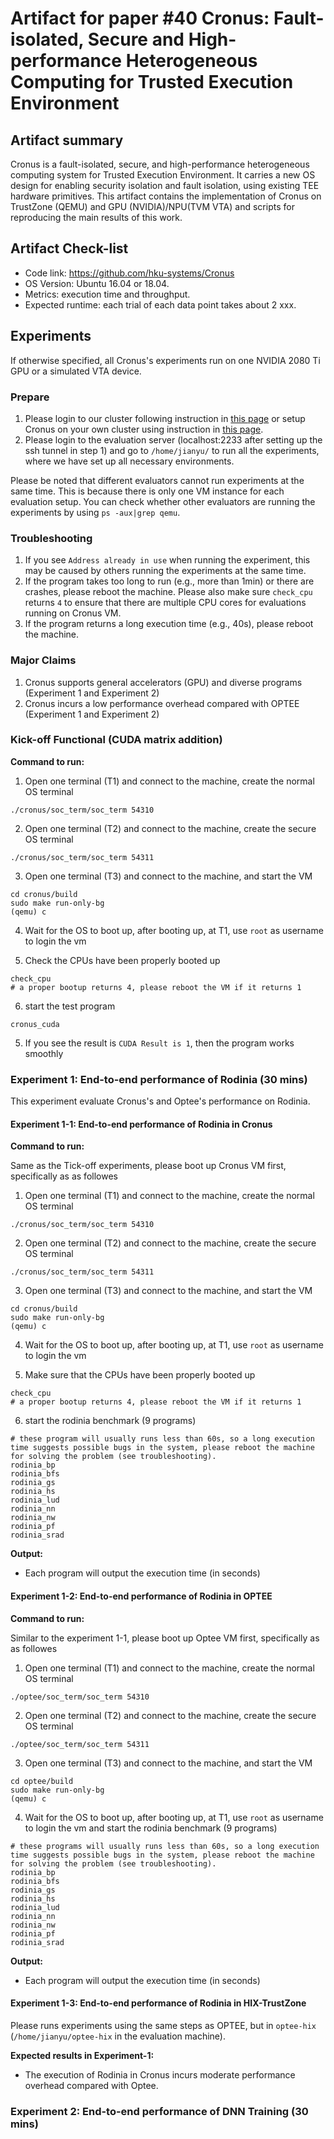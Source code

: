 # Artifact for paper #40 Cronus: Fault-isolated, Secure and High-performance Heterogeneous Computing for Trusted Execution Environment

## Artifact summary

Cronus is a fault-isolated, secure, and high-performance heterogeneous computing system for Trusted Execution Environment. It carries a new OS design for enabling security isolation and fault isolation, using existing TEE hardware primitives. This artifact contains the implementation of Cronus on TrustZone (QEMU) and GPU (NVIDIA)/NPU(TVM VTA) and scripts for reproducing the main results of this work.

## Artifact Check-list

- Code link: <https://github.com/hku-systems/Cronus>
- OS Version: Ubuntu 16.04 or 18.04.
- Metrics: execution time and throughput.
- Expected runtime: each trial of each data point takes about 2 xxx.

## Experiments

If otherwise specified, all Cronus's experiments run on one NVIDIA 2080 Ti GPU or a simulated VTA device.

### Prepare

1. Please login to our cluster following instruction in [this page](https://github.com/hku-systems/cronus/blob/main/docs/server.md) or setup Cronus on your own cluster using instruction in [this page](https://github.com/hku-systems/cronus/blob/main/docs/config.md).
2. Please login to the evaluation server (localhost:2233 after setting up the ssh tunnel in step 1) and go to `/home/jianyu/` to run all the experiments, where we have set up all necessary environments.

Please be noted that different evaluators cannot run experiments at the same time. This is because there is only one VM instance for each evaluation setup. You can check whether other evaluators are running the experiments by using ```ps -aux|grep qemu```.

### Troubleshooting

1. If you see `Address already in use` when running the experiment, this may be caused by others running the experiments at the same time.
2. If the program takes too long to run (e.g., more than 1min) or there are crashes, please reboot the machine. Please also make sure ```check_cpu``` returns ```4``` to ensure that there are multiple CPU cores for evaluations running on Cronus VM.
3. If the program returns a long execution time (e.g., 40s), please reboot the machine.

### Major Claims

1. Cronus supports general accelerators (GPU) and diverse programs (Experiment 1 and Experiment 2)
2. Cronus incurs a low performance overhead compared with OPTEE (Experiment 1 and Experiment 2)

### Kick-off Functional (CUDA matrix addition)

**Command to run:**

1. Open one terminal (T1) and connect to the machine, create the normal OS terminal

```shell
./cronus/soc_term/soc_term 54310

```

2. Open one terminal (T2) and connect to the machine, create the secure OS terminal
```shell
./cronus/soc_term/soc_term 54311

```

3. Open one terminal (T3) and connect to the machine, and start the VM
```shell
cd cronus/build
sudo make run-only-bg
(qemu) c
```

4. Wait for the OS to boot up, after booting up, at T1, use `root` as username to login the vm 

5. Check the CPUs have been properly booted up

```shell
check_cpu
# a proper bootup returns 4, please reboot the VM if it returns 1
```

6. start the test program

```shell
cronus_cuda
```

5. If you see the result is ```CUDA Result is 1```, then the program works smoothly

### Experiment 1: End-to-end performance of Rodinia (30 mins)

This experiment evaluate Cronus's and Optee's performance on Rodinia.

#### Experiment 1-1: End-to-end performance of Rodinia in Cronus

**Command to run:**

Same as the Tick-off experiments, please boot up Cronus VM first, specifically as as followes

1. Open one terminal (T1) and connect to the machine, create the normal OS terminal

```shell
./cronus/soc_term/soc_term 54310

```

2. Open one terminal (T2) and connect to the machine, create the secure OS terminal
```shell
./cronus/soc_term/soc_term 54311

```

3. Open one terminal (T3) and connect to the machine, and start the VM
```shell
cd cronus/build
sudo make run-only-bg
(qemu) c
```

4. Wait for the OS to boot up, after booting up, at T1, use `root` as username to login the vm 

5. Make sure that the CPUs have been properly booted up

```shell
check_cpu
# a proper bootup returns 4, please reboot the VM if it returns 1
```

6. start the rodinia benchmark (9 programs)
```shell
# these program will usually runs less than 60s, so a long execution time suggests possible bugs in the system, please reboot the machine for solving the problem (see troubleshooting).
rodinia_bp
rodinia_bfs
rodinia_gs
rodinia_hs
rodinia_lud
rodinia_nn
rodinia_nw
rodinia_pf
rodinia_srad
```

**Output:**

- Each program will output the execution time (in seconds)

#### Experiment 1-2: End-to-end performance of Rodinia in OPTEE

**Command to run:**

Similar to the experiment 1-1, please boot up Optee VM first, specifically as as followes

1. Open one terminal (T1) and connect to the machine, create the normal OS terminal

```shell
./optee/soc_term/soc_term 54310

```

2. Open one terminal (T2) and connect to the machine, create the secure OS terminal
```shell
./optee/soc_term/soc_term 54311

```

3. Open one terminal (T3) and connect to the machine, and start the VM
```shell
cd optee/build
sudo make run-only-bg
(qemu) c
```

4. Wait for the OS to boot up, after booting up, at T1, use `root` as username to login the vm and start the rodinia benchmark (9 programs)

```shell
# these programs will usually runs less than 60s, so a long execution time suggests possible bugs in the system, please reboot the machine for solving the problem (see troubleshooting).
rodinia_bp
rodinia_bfs
rodinia_gs
rodinia_hs
rodinia_lud
rodinia_nn
rodinia_nw
rodinia_pf
rodinia_srad
```

**Output:**

- Each program will output the execution time (in seconds)

#### Experiment 1-3: End-to-end performance of Rodinia in HIX-TrustZone

Please runs experiments using the same steps as OPTEE, but in ```optee-hix``` (```/home/jianyu/optee-hix``` in the evaluation machine).

**Expected results in Experiment-1:**

- The execution of Rodinia in Cronus incurs moderate performance overhead compared with Optee.


### Experiment 2: End-to-end performance of DNN Training (30 mins)
